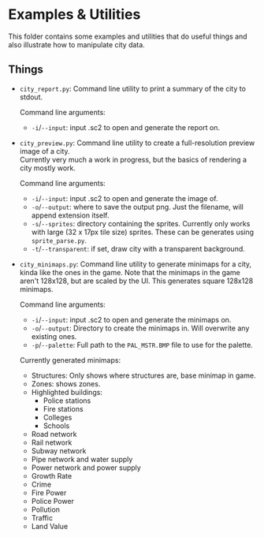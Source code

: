 # Examples & Utilities
This folder contains some examples and utilities that do useful things and also illustrate how to manipulate city data.

## Things
 - `city_report.py`: Command line utility to print a summary of the city to stdout.

    Command line arguments:
   - `-i`/`--input`: input .sc2 to open and generate the report on.
 - `city_preview.py`: Command line utility to create a full-resolution preview image of a city.\
    Currently very much a work in progress, but the basics of rendering a city mostly work.

    Command line arguments:
    - `-i`/`--input`: input .sc2 to open and generate the image of.
    - `-o`/`--output`: where to save the output png. Just the filename, will append extension itself.
    - `-s`/`--sprites`: directory containing the sprites. Currently only works with large (32 x 17px tile size) sprites. These can be generates using `sprite_parse.py`.
    - `-t`/`--transparent`: if set, draw city with a transparent background.

 - `city_minimaps.py`: Command line utility to generate minimaps for a city, kinda like the ones in the game. Note that the minimaps in the game aren't 128x128, but are scaled by the UI. This generates square 128x128 minimaps.

    Command line arguments:
   - `-i`/`--input`: input .sc2 to open and generate the minimaps on.
   - `-o`/`--output`: Directory to create the minimaps in. Will overwrite any existing ones.
   - `-p`/`--palette`: Full path to the `PAL_MSTR.BMP` file to use for the palette.

   Currently generated minimaps:
   - Structures: Only shows where structures are, base minimap in game.
   - Zones: shows zones.
   - Highlighted buildings:
     - Police stations
     - Fire stations
     - Colleges
     - Schools
   - Road network
   - Rail network
   - Subway network
   - Pipe network and water supply
   - Power network and power supply
   - Growth Rate
   - Crime
   - Fire Power
   - Police Power
   - Pollution
   - Traffic
   - Land Value
